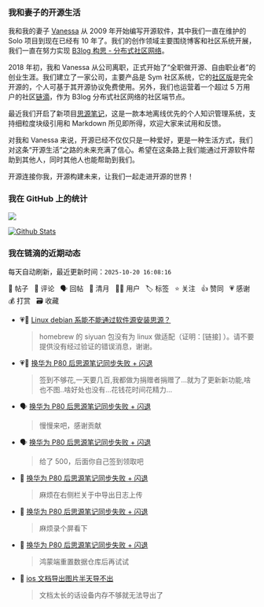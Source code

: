 ### 我和妻子的开源生活

我和我的妻子 [Vanessa](https://github.com/Vanessa219) 从 2009 年开始编写开源软件，其中我们一直在维护的 Solo 项目到现在已经有 10 年了。我们的创作领域主要围绕博客和社区系统开展，我们一直在努力实现 [B3log 构思 - 分布式社区网络](https://ld246.com/article/1546941897596)。

2018 年初，我和 Vanessa 从公司离职，正式开始了“全职做开源、自由职业者”的创业生涯。我们建立了一家公司，主要产品是 Sym 社区系统，它的[社区版](https://github.com/88250/symphony)是完全开源的，个人可基于其开源协议免费使用。另外，我们也运营着一个超过 5 万用户的社区[链滴](https://ld246.com)，作为 B3log 分布式社区网络的社区端节点。

最近我们开启了新项目[思源笔记](https://github.com/siyuan-note/siyuan)，这是一款本地离线优先的个人知识管理系统，支持细粒度块级引用和 Markdown 所见即所得，欢迎大家来试用和反馈。

对我和 Vanessa 来说，开源已经不仅仅只是一种爱好，更是一种生活方式，我们对这条“开源生活”之路的未来充满了信心。希望在这条路上我们能通过开源软件帮助到其他人，同时其他人也能帮助到我们。

开源连接你我，开源构建未来，让我们一起走进开源的世界！

### 我在 GitHub 上的统计

<a title="Hits" target="_blank" href="https://github.com/88250/88250"><img src="https://hits.b3log.org/88250/88250.svg"></a>

[![Github Stats](https://github-readme-stats.vercel.app/api?username=88250&theme=tokyonight&show_icons=true)](https://github.com/88250)

<!--events start -->

### 我在链滴的近期动态

每天自动刷新，最近更新时间：`2025-10-20 16:08:16`

📝 帖子 &nbsp; 💬 评论 &nbsp; 🗣 回帖 &nbsp; 🌙 清月 &nbsp; 👨‍💻 用户 &nbsp; 🏷️ 标签 &nbsp; ⭐️ 关注 &nbsp; 👍 赞同 &nbsp; 💗 感谢 &nbsp; 💰 打赏 &nbsp; 🗃 收藏

* 💗💬 [Linux debian 系能不能通过软件源安装思源？](https://ld246.com/article/1760886416951/comment/1760936599556#comments)

  > homebrew 的 siyuan 包没有为 linux 做适配（证明：[链接] ）。请不要提供没有经过验证的错误消息，谢谢。
* 💗💬 [换华为 P80 后思源笔记同步失败 + 闪退](https://ld246.com/article/1760787245813/comment/1760885417026#comments)

  > 签到不够花,一天要几百,我都做为捐赠者捐赠了...就为了更新新功能,啥也不图..啥好处也没有...花钱花时间花精力...
* 🗣 [换华为 P80 后思源笔记同步失败 + 闪退](https://ld246.com/article/1760787245813/comment/1760885417026#comments)

  > 慢慢来吧，感谢贡献
* 🗣 [换华为 P80 后思源笔记同步失败 + 闪退](https://ld246.com/article/1760787245813/comment/1760881727844#comments)

  > 给了 500，后面你自己签到领取吧
* 💬 [换华为 P80 后思源笔记同步失败 + 闪退](https://ld246.com/article/1760787245813/comment/1760871730085#comments)

  > 麻烦在右侧栏关于中导出日志上传
* 💬 [换华为 P80 后思源笔记同步失败 + 闪退](https://ld246.com/article/1760787245813/comment/1760862187777#comments)

  > 麻烦录个屏看下
* 💬 [换华为 P80 后思源笔记同步失败 + 闪退](https://ld246.com/article/1760787245813/comment/1760859203566#comments)

  > 鸿蒙端重置数据仓库后再试试
* 💬 [ios 文档导出图片半天导不出](https://ld246.com/article/1760599136882/comment/1760803641905#comments)

  > 文档太长的话设备内存不够就无法导出了


<!--events end -->

